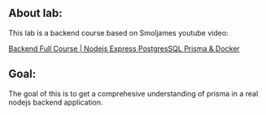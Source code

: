 ## About lab:

This lab is a backend course based on Smoljames youtube video:

[Backend Full Course | Nodejs Express PostgresSQL Prisma & Docker](https://www.youtube.com/watch?v=9BD9eK9VqXA)

## Goal:

The goal of this is to get a comprehesive understanding of prisma in a real nodejs backend application.
